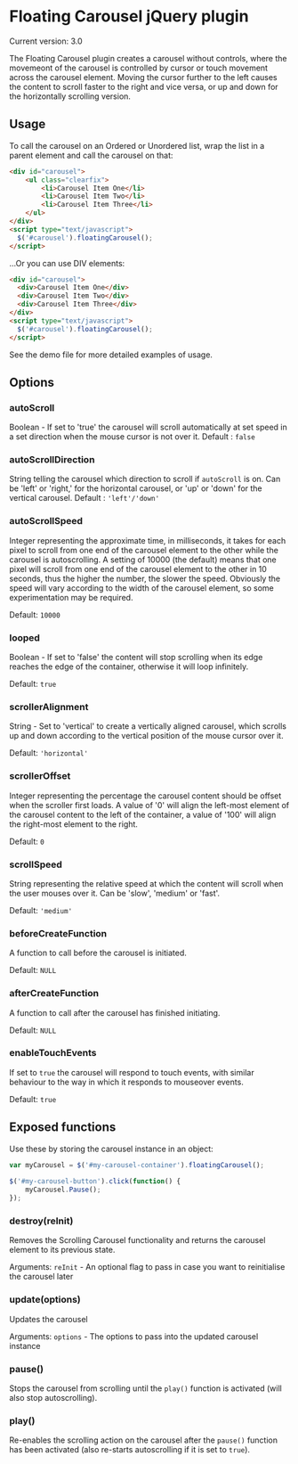 # Floating Carousel jQuery plugin

Current version: 3.0

The Floating Carousel plugin creates a carousel without controls, where the movemeont of the carousel is controlled by cursor or touch movement across the carousel element. Moving the cursor further to the left causes the content to scroll faster to the right and vice versa, or up and down for the horizontally scrolling version.

## Usage

To call the carousel on an Ordered or Unordered list, wrap the list in a parent element and call the carousel on that:

```html
<div id="carousel">
	<ul class="clearfix">
		<li>Carousel Item One</li>
		<li>Carousel Item Two</li>
		<li>Carousel Item Three</li>
	</ul>
</div>
<script type="text/javascript">
  $('#carousel').floatingCarousel();
</script>
```
...Or you can use DIV elements:

```html
<div id="carousel">
  <div>Carousel Item One</div>
  <div>Carousel Item Two</div>
  <div>Carousel Item Three</div>
</div>
<script type="text/javascript">
  $('#carousel').floatingCarousel();
</script>
```
See the demo file for more detailed examples of usage.

## Options

### autoScroll
Boolean - If set to 'true' the carousel will scroll automatically at set speed in a set direction when the mouse cursor is not over it.
Default : `false`

### autoScrollDirection
String telling the carousel which direction to scroll if `autoScroll` is on. Can be 'left' or 'right,' for the horizontal carousel, or 'up' or 'down' for the vertical carousel.
Default : `'left'/'down'`

### autoScrollSpeed
Integer representing the approximate time, in milliseconds, it takes for each pixel to scroll from one end of the carousel element to the other while the carousel is autoscrolling. A setting of 10000 (the default) means that one pixel will scroll from one end of the carousel element to the other in 10 seconds, thus the higher the number, the slower the speed. Obviously the speed will vary according to the width of the carousel element, so some experimentation may be required.

Default: `10000`

### looped
Boolean - If set to 'false' the content will stop scrolling when its edge reaches the edge of the container, otherwise it will loop infinitely.

Default: `true`

### scrollerAlignment
String - Set to 'vertical' to create a vertically aligned carousel, which scrolls up and down according to the vertical position of the mouse cursor over it.

Default: `'horizontal'`

### scrollerOffset
Integer representing the percentage the carousel content should be offset when the scroller first loads. A value of '0' will align the left-most element of the carousel content to the left of the container, a value of '100' will align the right-most element to the right.

Default: `0`

### scrollSpeed
String representing the relative speed at which the content will scroll when the user mouses over it. Can be 'slow', 'medium' or 'fast'.

Default: `'medium'`

### beforeCreateFunction
A function to call before the carousel is initiated.

Default: `NULL`

### afterCreateFunction
A function to call after the carousel has finished initiating.

Default: `NULL`

### enableTouchEvents
If set to `true` the carousel will respond to touch events, with similar behaviour to the way in which it responds to mouseover events.

Default: `true`

## Exposed functions

Use these by storing the carousel instance in an object:

```js
var myCarousel = $('#my-carousel-container').floatingCarousel();
		
$('#my-carousel-button').click(function() {
	myCarousel.Pause();
});
```

### destroy(reInit)
Removes the Scrolling Carousel functionality and returns the carousel element to its previous state.

Arguments: `reInit` - An optional flag to pass in case you want to reinitialise the carousel later

### update(options)
Updates the carousel

Arguments: `options` - The options to pass into the updated carousel instance

### pause()
Stops the carousel from scrolling until the `play()` function is activated (will also stop autoscrolling).

### play()
Re-enables the scrolling action on the carousel after the `pause()` function has been activated (also re-starts autoscrolling if it is set to `true`).
